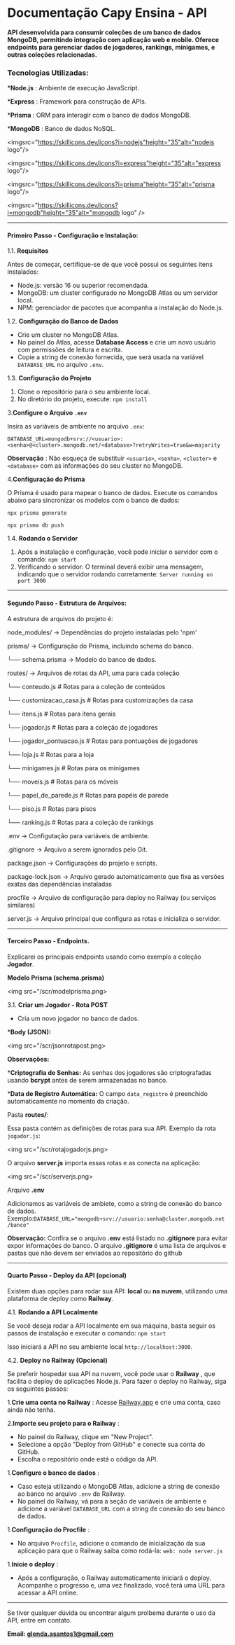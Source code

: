 # Documentação Capy Ensina - API

**API desenvolvida para consumir coleções de um banco de dados MongoDB, permitindo integração com aplicação web e mobile. Oferece endpoints para gerenciar dados de jogadores, rankings, minigames, e outras coleções relacionadas.**

### Tecnologias Utilizadas:

***Node.js** : Ambiente de execução JavaScript.

***Express** : Framework para construção de APIs.

***Prisma** : ORM para interagir com o banco de dados MongoDB.

***MongoDB** : Banco de dados NoSQL.

<imgsrc="https://skillicons.dev/icons?i=nodejs"height="35"alt="nodejs logo"/>

<imgsrc="https://skillicons.dev/icons?i=express"height="35"alt="express logo"/>

<imgsrc="https://skillicons.dev/icons?i=prisma"height="35"alt="prisma logo"/>

<imgsrc="https://skillicons.dev/icons?i=mongodb"height="35"alt="mongodb logo"  />

---

#### **Primeiro Passo - Configuração e Instalação:**

1.1. **Requisitos**

Antes de começar, certifique-se de que você possui os seguintes itens instalados:

* Node.js: versão 16 ou superior recomendada.
* MongoDB: um cluster configurado no MongoDB Atlas ou um servidor local.
* NPM: gerenciador de pacotes que acompanha a instalação do Node.js.

1.2. **Configuração do Banco de Dados**

* Crie um cluster no MongoDB Atlas.
* No painel do Atlas, acesse **Database Access** e crie um novo usuário com permissões de leitura e escrita.
* Copie a string de conexão fornecida, que será usada na variável `DATABASE_URL` no arquivo `.env`.

1.3. **Configuração do Projeto**

1. Clone o repositório para o seu ambiente local.
2. No diretório do projeto, execute: ``npm install``

3.**Configure o Arquivo `.env`**

   Insira as variáveis de ambiente no arquivo `.env`:

   ``DATABASE_URL=mongodb+srv://<usuario>:<senha>@<cluster>.mongodb.net/<database>?retryWrites=true&w=majority``

   **Observação** : Não esqueça de substituir `<usuario>`, `<senha>`, `<cluster>` e `<database>` com as informações do seu cluster no MongoDB.

4.**Configuração do Prisma**

   O Prisma é usado para mapear o banco de dados. Execute os comandos abaixo para sincronizar os modelos com o banco de dados:

   ``npx prisma generate``

   ``npx prisma db push``

1.4. **Rodando o Servidor**

1. Após a instalação e configuração, você pode iniciar o servidor com o comando: ``npm start``
2. Verificando o servidor: O terminal deverá exibir uma mensagem, indicando que o servidor rodando corretamente: ``Server running on port 3000``

---

#### Segundo Passo - Estrutura de Arquivos:

A estrutura de arquivos do projeto é:

   node_modules/                                                → Dependências do projeto instaladas pelo 'npm'

   prisma/                                                             → Configuração do Prisma, incluindo schema do banco.

   └── schema.prisma                                         → Modelo do banco de dados.

   routes/                                                              → Arquivos de rotas da API, uma para cada coleção

   └── conteudo.js                                               # Rotas para a coleção de conteúdos

   └── customizacao_casa.js                                # Rotas para customizações da casa

   └── itens.js                                                       # Rotas para itens gerais

   └── jogador.js                                                  # Rotas para a coleção de jogadores

   └── jogador_pontuacao.js                               # Rotas para pontuações de jogadores

   └── loja.js                                                         # Rotas para a loja

   └── minigames.js                                             # Rotas para os minigames

   └── moveis.js                                                   # Rotas para os móveis

   └── papel_de_parede.js                                   # Rotas para papéis de parede

   └── piso.js                                                        # Rotas para pisos

   └── ranking.js                                                   # Rotas para a coleção de rankings

   .env                                                                   → Configutação para variáveis de ambiente.

   .gitignore                                                          → Arquivo a serem ignorados pelo Git.

   package.json                                                     → Configurações do projeto e scripts.

   package-lock.json                                             → Arquivo gerado automaticamente que fixa as versões exatas das dependências instaladas

   procfile                                                              → Arquivo de configuração para deploy no Railway (ou serviços similares)

   server.js                                                             → Arquivo principal que configura as rotas e inicializa o servidor.

---

#### Terceiro Passo - Endpoints.

Explicarei os principais endpoints usando como exemplo a coleção **Jogador**.

**Modelo Prisma (schema.prisma)**

  <img src="/scr/modelprisma.png>


3.1. **Criar um Jogador - Rota POST**

* Cria um novo jogador no banco de dados.

***Body (JSON):**

  <img src="/scr/jsonrotapost.png>

**Observações:**

***Criptografia de Senhas:** As senhas dos jogadores são criptografadas usando **bcrypt** antes de serem armazenadas no banco.

***Data de Registro Automática:** O campo `data_registro` é preenchido automaticamente no momento da criação.

Pasta **routes/**:

Essa pasta contém as definições de rotas para sua API. Exemplo da rota `jogador.js`:

<img src="/scr/rotajogadorjs.png>

O arquivo **server.js** importa essas rotas e as conecta na aplicação:

<img src="/scr/serverjs.png>

Arquivo **.env**

Adicionamos as variáveis de ambiete, como a string de conexão do banco de dados. Exemplo:``DATABASE_URL="mongodb+srv://usuario:senha@cluster.mongodb.net/banco"``

**Observação:** Confira se o arquivo **.env** está listado no **.gitignore** para evitar expor informações do banco. O arquivo **.gitignore** é uma lista de arquivos e pastas que não devem ser enviados ao repositório do github

---

#### Quarto Passo - Deploy da API (opcional)

Existem duas opções para rodar sua API: **local** ou **na nuvem**, utilizando uma plataforma de deploy como **Railway**.

4.1. **Rodando a API Localmente**

Se você deseja rodar a API localmente em sua máquina, basta seguir os passos de instalação e executar o comando: ``npm start``

Isso iniciará a API no seu ambiente local `http://localhost:3000`.

4.2. **Deploy no Railway (Opcional)**

Se preferir hospedar sua API na nuvem, você pode usar o  **Railway** , que facilita o deploy de aplicações Node.js. Para fazer o deploy no Railway, siga os seguintes passos:

1.**Crie uma conta no Railway** : Acesse [Railway.app](https://railway.app/) e crie uma conta, caso ainda não tenha.

2.**Importe seu projeto para o Railway** :

* No painel do Railway, clique em "New Project".
* Selecione a opção "Deploy from GitHub" e conecte sua conta do GitHub.
* Escolha o repositório onde está o código da API.

1.**Configure o banco de dados** :

* Caso esteja utilizando o MongoDB Atlas, adicione a string de conexão ao banco no arquivo `.env` do Railway.
* No painel do Railway, vá para a seção de variáveis de ambiente e adicione a variável `DATABASE_URL` com a string de conexão do seu banco de dados.

1.**Configuração do Procfile** :

* No arquivo `Procfile`, adicione o comando de inicialização da sua aplicação para que o Railway saiba como rodá-la:  ``web: node server.js``

1.**Inicie o deploy** :

* Após a configuração, o Railway automaticamente iniciará o deploy. Acompanhe o progresso e, uma vez finalizado, você terá uma URL para acessar a API online.

---

Se tiver qualquer dúvida ou encontrar algum prolbema durante o uso da API, entre em contato.

**Email: glenda.asantos1@gmail.com**
